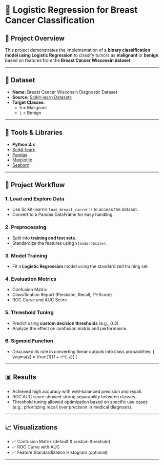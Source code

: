 # 🧠 Logistic Regression for Breast Cancer Classification

## 🎯 Project Overview

This project demonstrates the implementation of a **binary classification model using Logistic Regression** to classify tumors as **malignant** or **benign** based on features from the **Breast Cancer Wisconsin dataset**.

---

## 📁 Dataset

- **Name:** Breast Cancer Wisconsin Diagnostic Dataset  
- **Source:** [Scikit-learn Datasets](https://scikit-learn.org/stable/modules/generated/sklearn.datasets.load_breast_cancer.html)  
- **Target Classes:**
  - `0` = Malignant
  - `1` = Benign

---

## 🧰 Tools & Libraries

- **Python 3.x**
- [Scikit-learn](https://scikit-learn.org/)
- [Pandas](https://pandas.pydata.org/)
- [Matplotlib](https://matplotlib.org/)
- [Seaborn](https://seaborn.pydata.org/)

---

## 🚀 Project Workflow

### 1. Load and Explore Data
- Use Scikit-learn’s `load_breast_cancer()` to access the dataset.
- Convert to a Pandas DataFrame for easy handling.

### 2. Preprocessing
- Split into **training and test sets**.
- Standardize the features using `StandardScaler`.

### 3. Model Training
- Fit a **Logistic Regression** model using the standardized training set.

### 4. Evaluation Metrics
- Confusion Matrix
- Classification Report (Precision, Recall, F1-Score)
- ROC Curve and AUC Score

### 5. Threshold Tuning
- Predict using **custom decision thresholds** (e.g., 0.3).
- Analyze the effect on confusion matrix and performance.

### 6. Sigmoid Function
- Discussed its role in converting linear outputs into class probabilities:
  \[
  \sigma(z) = \frac{1}{1 + e^{-z}}
  \]

---

## 📊 Results

- Achieved high accuracy with well-balanced precision and recall.
- ROC AUC score showed strong separability between classes.
- Threshold tuning allowed optimization based on specific use cases (e.g., prioritizing recall over precision in medical diagnosis).

---

## 📈 Visualizations

- ✅ Confusion Matrix (default & custom threshold)
- ✅ ROC Curve with AUC
- ✅ Feature Standardization Histogram (optional)

---



